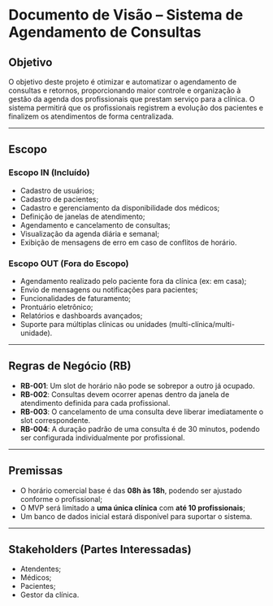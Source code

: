 # Documento de Visão – Sistema de Agendamento de Consultas

## Objetivo

O objetivo deste projeto é otimizar e automatizar o agendamento de consultas e retornos, proporcionando maior controle e organização à gestão da agenda dos profissionais que prestam serviço para a clínica. O sistema permitirá que os profissionais registrem a evolução dos pacientes e finalizem os atendimentos de forma centralizada.

---

## Escopo

### Escopo IN (Incluído)
- Cadastro de usuários;
- Cadastro de pacientes;
- Cadastro e gerenciamento da disponibilidade dos médicos;
- Definição de janelas de atendimento;
- Agendamento e cancelamento de consultas;
- Visualização da agenda diária e semanal;
- Exibição de mensagens de erro em caso de conflitos de horário.

### Escopo OUT (Fora do Escopo)
- Agendamento realizado pelo paciente fora da clínica (ex: em casa);
- Envio de mensagens ou notificações para pacientes;
- Funcionalidades de faturamento;
- Prontuário eletrônico;
- Relatórios e dashboards avançados;
- Suporte para múltiplas clínicas ou unidades (multi-clínica/multi-unidade).

---

## Regras de Negócio (RB)

- **RB-001**: Um slot de horário não pode se sobrepor a outro já ocupado.
- **RB-002**: Consultas devem ocorrer apenas dentro da janela de atendimento definida para cada profissional.
- **RB-003**: O cancelamento de uma consulta deve liberar imediatamente o slot correspondente.
- **RB-004**: A duração padrão de uma consulta é de 30 minutos, podendo ser configurada individualmente por profissional.

---

## Premissas

- O horário comercial base é das **08h às 18h**, podendo ser ajustado conforme o profissional;
- O MVP será limitado a **uma única clínica** com **até 10 profissionais**;
- Um banco de dados inicial estará disponível para suportar o sistema.

---

## Stakeholders (Partes Interessadas)

- Atendentes;
- Médicos;
- Pacientes;
- Gestor da clínica.
